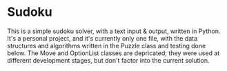 # Sudoku
This is a simple sudoku solver, with a text input &amp; output, written in Python. It's a personal project, and it's currently only one file, with the data structures and algorithms written in the Puzzle class and testing done below. The Move and OptionList classes are depricated; they were used at different development stages, but don't factor into the current solution.
